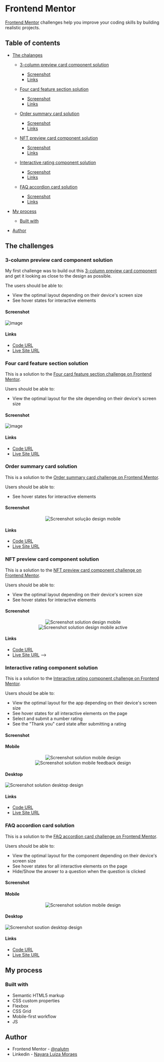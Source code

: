 # Frontend Mentor 

[Frontend Mentor](https://www.frontendmentor.io) challenges help you improve your coding skills by building realistic projects.

## Table of contents

- [The chalanges](#the-challanges)

  - [3-column preview card component solution](#3-column-preview-card-component)
    - [Screenshot](#screenshot)
    - [Links](#links)

  - [Four card feature section solution](#four-card-feature-section)
    - [Screenshot](#screenshot-1)
    - [Links](#links-1)

  - [Order summary card solution](#order-summary-card-solution)
    - [Screenshot](#screenshot-2)
    - [Links](#links-2)
    
  - [NFT preview card component solution](#nft-preview-card-component)
    - [Screenshot](#screenshot-3)
    - [Links](#links-3)

  - [Interactive rating component solution](#interactive-rating-component-solution)
    - [Screenshot](#screenshot-4)
    - [Links](#links-4)

  - [FAQ accordion card solution](#faq-accordion-card-solution)
    - [Screenshot](#screenshot-5)
    - [Links](#links-5)

- [My process](#my-process)
  - [Built with](#built-with)
  
- [Author](#author)
  

## The challenges

### 3-column preview card component solution

My first challenge was to build out this [3-column preview card component](https://www.frontendmentor.io/challenges/3column-preview-card-component-pH92eAR2-) and get it looking as close to the design as possible.

The users should be able to:

- View the optimal layout depending on their device's screen size
- See hover states for interactive elements

#### Screenshot

![image](./3-column-preview-card-component/design/screenshot.png)

#### Links

- [Code URL](https://github.com/nalutm/frontend-mentor-challenge/tree/main/3-column-preview-card-component)
- [Live Site URL](https://frontend-mentor-challenge-pi.vercel.app/)


### Four card feature section solution

This is a solution to the [Four card feature section challenge on Frontend Mentor](https://www.frontendmentor.io/challenges/four-card-feature-section-weK1eFYK). 

Users should be able to:

- View the optimal layout for the site depending on their device's screen size

#### Screenshot

![image](./four-card-feature-section/design/screenshot.png)

#### Links

- [Code URL](https://github.com/nalutm/frontend-mentor-challenge/tree/main/four-card-feature-section)
- [Live Site URL](https://four-card-feature-section-seven-amber.vercel.app/)


### Order summary card solution

This is a solution to the [Order summary card challenge on Frontend Mentor](https://www.frontendmentor.io/challenges/order-summary-component-QlPmajDUj). 

Users should be able to:

- See hover states for interactive elements

#### Screenshot

<div align="center">
  <img src="./order-summary-component/design/screenshot.jpg" alt="Screenshot solução design mobile">
</div>

#### Links

- [Code URL](https://github.com/nalutm/frontend-mentor-challenge/tree/main/order-summary-component)
- [Live Site URL](https://frontend-mentor-challenge-tan.vercel.app/)


### NFT preview card component solution

This is a solution to the [NFT preview card component challenge on Frontend Mentor](https://www.frontendmentor.io/challenges/nft-preview-card-component-SbdUL_w0U). 

Users should be able to:

- View the optimal layout depending on their device's screen size
- See hover states for interactive elements

#### Screenshot

<div align="center">
  <img src="./ntf-preview-card-component/design/screenshot.png" alt="Screenshot solution design mobile">
  <img src="./ntf-preview-card-component/design/screenshot-active.png" alt="Screenshot solution design mobile active">
</div>

#### Links

- [Code URL](https://github.com/nalutm/frontend-mentor-challenge/tree/main/ntf-preview-card-component)
- [Live Site URL](https://whimsical-gumption-997c42.netlify.app/) -->

### Interactive rating component solution

This is a solution to the [Interactive rating component challenge on Frontend Mentor](https://www.frontendmentor.io/challenges/interactive-rating-component-koxpeBUmI).


Users should be able to:

- View the optimal layout for the app depending on their device's screen size
- See hover states for all interactive elements on the page
- Select and submit a number rating
- See the "Thank you" card state after submitting a rating


#### Screenshot

#### Mobile
<div align="center">
  <img src="./interactive-rating-component/docs/screenshot-mobile.jpeg" alt="Screenshot solution mobile design">
  <img src="./interactive-rating-component/docs/screenshot-mobile-feedback.jpeg" alt="Screenshot solution mobile feedback design">
</div>

#### Desktop
![Screenshot solution desktop design](./interactive-rating-component/docs/screenshot-desktop.png)

#### Links

- [Code URL](https://github.com/nalutm/frontend-mentor-challenge/tree/main/interactive-rating-component)
- [Live Site URL](https://gilded-cobbler-999935.netlify.app/) 

### FAQ accordion card solution

This is a solution to the [FAQ accordion card challenge on Frontend Mentor](https://www.frontendmentor.io/challenges/faq-accordion-card-XlyjD0Oam).  

Users should be able to:

- View the optimal layout for the component depending on their device's screen size
- See hover states for all interactive elements on the page
- Hide/Show the answer to a question when the question is clicked

#### Screenshot

#### Mobile
<div align="center">
  <img src="./faq-accordion-card/docs/screenshot-mobile.jpg" alt="Screenshot solution mobile design">
</div>

#### Desktop
![Screenshot soution desktop design](./faq-accordion-card/docs/screenshot-desktop.png)
#### Links

- [Code URL](https://github.com/nalutm/frontend-mentor-challenge/tree/main/faq-accordion-card)
- [Live Site URL](http://127.0.0.1:5501/faq-accordion-card/)

## My process

### Built with

- Semantic HTML5 markup
- CSS custom properties
- Flexbox
- CSS Grid
- Mobile-first workflow
- JS

## Author

- Frontend Mentor - [@nalutm](https://www.frontendmentor.io/profile/nalutm)
- Linkedin - [Nayara Luiza Moraes](https://www.linkedin.com/in/nayara-luiza-moraes-9a9382b5/)